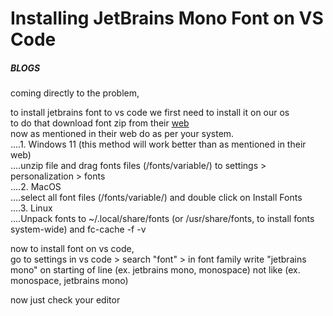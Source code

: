 # Installing JetBrains Mono Font on VS Code
##### BLOGS

coming directly to the problem,  
  
to install jetbrains font to vs code we first need to install it on our os  
to do that download font zip from their [web](https://www.jetbrains.com/lp/mono/)  
now as mentioned in their web do as per your system.  
....1. Windows 11 (this method will work better than as mentioned in their web)  
....unzip file and drag fonts files (/fonts/variable/) to settings > personalization > fonts  
....2. MacOS  
....select all font files (/fonts/variable/) and double click on Install Fonts  
....3. Linux  
....Unpack fonts to ~/.local/share/fonts (or /usr/share/fonts, to install fonts system-wide) and fc-cache -f -v  
  
now to install font on vs code,  
go to settings in vs code > search "font" > in font family write "jetbrains mono" on starting of line (ex. jetbrains mono, monospace) not like (ex. monospace, jetbrains mono)  
  
now just check your editor

